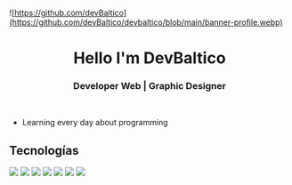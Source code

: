 ![https://github.com/devBaltico](https://github.com/devBaltico/devbaltico/blob/main/banner-profile.webp)

<div align="center">
  <h1> Hello I'm DevBaltico </h1>
</div>

<div align ="center">
<h3> Developer Web | Graphic Designer </h3> 
     
</div>
</br>

- Learning every day about programming

## <b>Tecnologías</b>
  <p>
    <img width="15%" src="https://www.vectorlogo.zone/logos/archlinux/archlinux-ar21.svg" />
    <img width="15%" src="https://www.vectorlogo.zone/logos/linux/linux-ar21.svg" />
    <img width="8%" src="https://www.vectorlogo.zone/logos/javascript/javascript-horizontal.svg"/>
    <img width="15%" src="https://www.vectorlogo.zone/logos/mongodb/mongodb-ar21.svg"/>
    <img width="15%" src="https://www.vectorlogo.zone/logos/nodejs/nodejs-horizontal.svg"/>
    <img width="15%" src="https://www.vectorlogo.zone/logos/reactjs/reactjs-ar21.svg"/>
    <img width="8%" src="https://www.vectorlogo.zone/logos/nodejs/nodejs-icon.svg"/>
  </p>
